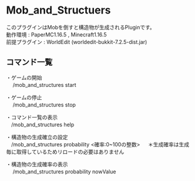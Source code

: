 # Mob_and_Structuers
このプラグインはMobを倒すと構造物が生成されるPluginです。  
動作環境 : PaperMC1.16.5 , Minecraft1.16.5  
前提プラグイン : WorldEdit (worldedit-bukkit-7.2.5-dist.jar)  
  
## コマンド一覧  
・ゲームの開始  
 　 /mob_and_structures start  
  
・ゲームの停止  
 　 /mob_and_structures stop  
  
・コマンド一覧の表示  
  　/mob_and_structures help  
  
・構造物の生成確立の設定  
  　/mob_and_structures probability <確率:0~100の整数>  　
   ＊生成確率は生成毎に取得しているためリロードの必要はありません
  
・構造物の生成確率の表示  
 　 /mob_and_structures probability nowValue  

